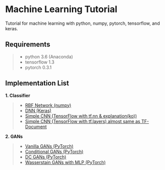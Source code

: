 # Machine Learning Tutorial
Tutorial for machine learning with python, numpy, pytorch, tensorflow, and keras.

## Requirements
>* python 3.6 (Anaconda)
>* tensorflow 1.3
>* pytorch 0.3.1

## Implementation List
**1. Classifier**
>* [RBF Network (numpy)](https://github.com/Yangyangii/MachineLearningTutorial/blob/master/Numpy/RBF-Network-with-Kmeans-clustering.ipynb)
>* [DNN (Keras)](https://github.com/Yangyangii/MachineLearningTutorial/blob/master/Keras/Keras-Tutorial.ipynb)
>* [Simple CNN (TensorFlow with tf.nn & explanation(ko))](https://github.com/Yangyangii/MachineLearningTutorial/blob/master/TensorFlow/CNN-Tutorial(tf.nn)%2B%EC%84%A4%EB%AA%85.ipynb)
>* [Simple CNN (TensorFlow with tf.layers) almost same as TF-Document](https://github.com/Yangyangii/MachineLearningTutorial/blob/master/TensorFlow/CNN-Tutorial(tf.layers).ipynb)


**2. GANs**
>* [Vanilla GANs (PyTorch)](https://github.com/Yangyangii/MachineLearningTutorial/blob/master/PyTorch/Simple_GANs.ipynb)
>* [Conditional GANs (PyTorch)](https://github.com/Yangyangii/MachineLearningTutorial/blob/master/PyTorch/Conditional_GANs.ipynb)
>* [DC GANs (PyTorch)](https://github.com/Yangyangii/MachineLearningTutorial/blob/master/PyTorch/DCGAN.ipynb)
>* [Wasserstain GANs with MLP (PyTorch)](https://github.com/Yangyangii/MachineLearningTutorial/blob/master/PyTorch/W-GAN(MLP).ipynb)
